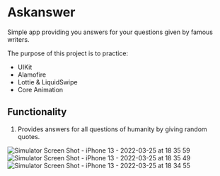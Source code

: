 # Askanswer
Simple app providing you answers for your questions given by famous writers.

The purpose of this project is to practice:

- UIKit
- Alamofire
- Lottie & LiquidSwipe
- Core Animation

## Functionality
1. Provides answers for all questions of humanity by giving random quotes.

![Simulator Screen Shot - iPhone 13 - 2022-03-25 at 18 35 59](https://user-images.githubusercontent.com/49292756/160152741-d01f3381-e960-43b7-99ea-e0e4991f48f4.png)
![Simulator Screen Shot - iPhone 13 - 2022-03-25 at 18 35 49](https://user-images.githubusercontent.com/49292756/160152754-4428e3cf-f624-4bd7-8f0c-619deac4ba11.png)
![Simulator Screen Shot - iPhone 13 - 2022-03-25 at 18 34 55](https://user-images.githubusercontent.com/49292756/160152776-84520516-461c-41e4-9b09-fc30c4907fa0.png)

